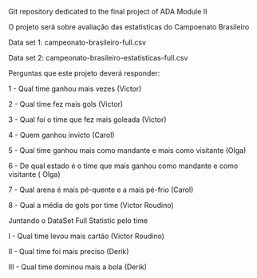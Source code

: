 Git repository dedicated to the final project of ADA Module II

O projeto será sobre avaliação das estatisticas do Campoenato Brasileiro

Data set 1: campeonato-brasileiro-full.csv

Data set 2: campeonato-brasileiro-estatisticas-full.csv

Perguntas que este projeto deverá responder:

1 - Qual time ganhou mais vezes (Victor)

2 - Qual time fez mais gols (Victor)

3 - Qual foi o time que fez mais goleada (Victor)

4 - Quem ganhou invicto (Carol)

5 - Qual time ganhou mais como mandante e mais como visitante (Olga)

6 - De qual estado é o time que mais ganhou como mandante e como visitante ( Olga) 

7 - Qual arena é mais pé-quente e a mais pé-frio (Carol)

8 - Qual a média de gols por time (Victor Roudino)

Juntando o DataSet Full Statistic pelo time

I - Qual time levou mais cartão (Victor Roudino)

II - Qual time foi mais preciso (Derik)

III - Qual time dominou mais a bola (Derik)



